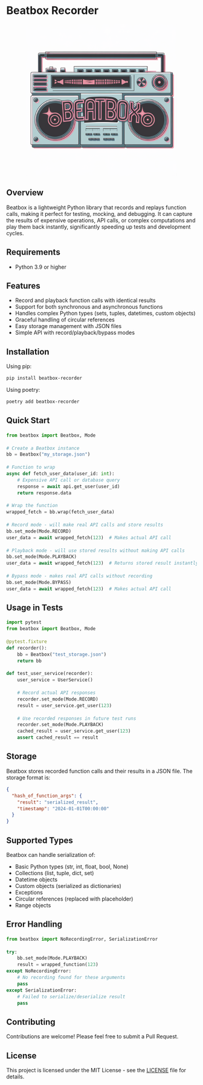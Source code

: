 # Beatbox Recorder

<p align="center">
  <img src="https://raw.githubusercontent.com/andrewlwn77/beatbox-recorder/main/docs/assets/beatbox.png" alt="Beatbox Logo" width="400"/>
</p>

## Overview

Beatbox is a lightweight Python library that records and replays function calls, making it perfect for testing, mocking, and debugging. It can capture the results of expensive operations, API calls, or complex computations and play them back instantly, significantly speeding up tests and development cycles.

## Requirements

- Python 3.9 or higher

## Features

- Record and playback function calls with identical results
- Support for both synchronous and asynchronous functions
- Handles complex Python types (sets, tuples, datetimes, custom objects)
- Graceful handling of circular references
- Easy storage management with JSON files
- Simple API with record/playback/bypass modes

## Installation

Using pip:
```bash
pip install beatbox-recorder
```

Using poetry:
```bash
poetry add beatbox-recorder
```

## Quick Start

```python
from beatbox import Beatbox, Mode

# Create a Beatbox instance
bb = Beatbox("my_storage.json")

# Function to wrap
async def fetch_user_data(user_id: int):
    # Expensive API call or database query
    response = await api.get_user(user_id)
    return response.data

# Wrap the function
wrapped_fetch = bb.wrap(fetch_user_data)

# Record mode - will make real API calls and store results
bb.set_mode(Mode.RECORD)
user_data = await wrapped_fetch(123)  # Makes actual API call

# Playback mode - will use stored results without making API calls
bb.set_mode(Mode.PLAYBACK)
user_data = await wrapped_fetch(123)  # Returns stored result instantly

# Bypass mode - makes real API calls without recording
bb.set_mode(Mode.BYPASS)
user_data = await wrapped_fetch(123)  # Makes actual API call
```

## Usage in Tests

```python
import pytest
from beatbox import Beatbox, Mode

@pytest.fixture
def recorder():
    bb = Beatbox("test_storage.json")
    return bb

def test_user_service(recorder):
    user_service = UserService()
    
    # Record actual API responses
    recorder.set_mode(Mode.RECORD)
    result = user_service.get_user(123)
    
    # Use recorded responses in future test runs
    recorder.set_mode(Mode.PLAYBACK)
    cached_result = user_service.get_user(123)
    assert cached_result == result
```

## Storage

Beatbox stores recorded function calls and their results in a JSON file. The storage format is:

```json
{
  "hash_of_function_args": {
    "result": "serialized_result",
    "timestamp": "2024-01-01T00:00:00"
  }
}
```

## Supported Types

Beatbox can handle serialization of:
- Basic Python types (str, int, float, bool, None)
- Collections (list, tuple, dict, set)
- Datetime objects
- Custom objects (serialized as dictionaries)
- Exceptions
- Circular references (replaced with placeholder)
- Range objects

## Error Handling

```python
from beatbox import NoRecordingError, SerializationError

try:
    bb.set_mode(Mode.PLAYBACK)
    result = wrapped_function(123)
except NoRecordingError:
    # No recording found for these arguments
    pass
except SerializationError:
    # Failed to serialize/deserialize result
    pass
```

## Contributing

Contributions are welcome! Please feel free to submit a Pull Request.

## License

This project is licensed under the MIT License - see the [LICENSE](LICENSE) file for details.
